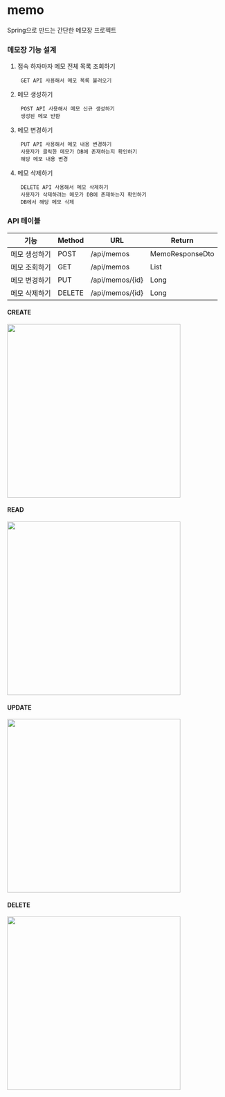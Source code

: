 # memo
Spring으로 만드는 간단한 메모장 프로젝트

### 메모장 기능 설계

1. 접속 하자마자 메모 전체 목록 조회하기
   
        GET API 사용해서 메모 목록 불러오기
   
2. 메모 생성하기
   
        POST API 사용해서 메모 신규 생성하기
        생성된 메모 반환
   
3. 메모 변경하기
   
        PUT API 사용해서 메모 내용 변경하기
        사용자가 클릭한 메모가 DB에 존재하는지 확인하기
        해당 메모 내용 변경
   
4. 메모 삭제하기
   
        DELETE API 사용해서 메모 삭제하기
        사용자가 삭제하려는 메모가 DB에 존재하는지 확인하기
        DB에서 해당 메모 삭제

### API 테이블

|기능|Method|URL|Return|
|------|---|---|---|
|메모 생성하기|POST|/api/memos|MemoResponseDto|
|메모 조회하기|GET|/api/memos|List<MemoResponseDto>|
|메모 변경하기|PUT|/api/memos/{id}|Long|
|메모 삭제하기|DELETE|/api/memos/{id}|Long|

#### CREATE

<img src = 'https://github.com/SeungJun-Kwon/memo/assets/80217301/e7bd956c-52ef-402c-a4af-fd380ed4853d' width = 400>

#### READ

<img src = 'https://github.com/SeungJun-Kwon/memo/assets/80217301/1384209a-cc9a-44f2-9c78-bb12e1a58fdf' width = 400>

#### UPDATE

<img src = 'https://github.com/SeungJun-Kwon/memo/assets/80217301/d6f6813e-2c33-4adc-960c-ddd0726a6f0c' width = 400>

#### DELETE

<img src = 'https://github.com/SeungJun-Kwon/memo/assets/80217301/fb338178-60b9-47ad-b216-cc33db5cef97' width = 400>



